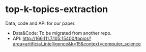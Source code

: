 # top-k-topics-extraction
Data, code and API for our paper.

* Data&Code: To be migrated from another repo.
* API: http://166.111.7.105:15400/topics?area=artificial_intelligence&k=15&context=computer_science
